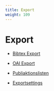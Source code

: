 ```yaml
---
title: Export
weight: 109
---
```


# Export


* [Bibtex Export](bibtexexport.html)

* [OAI Export](oaiexport.html)
  
* [Publiaktionslisten](publists.html)

* [Exportsettings](export.html)